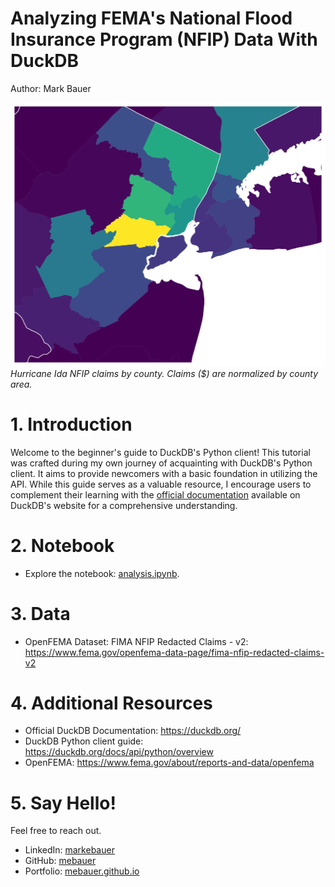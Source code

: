 # Analyzing FEMA's National Flood Insurance Program (NFIP) Data With DuckDB
Author: Mark Bauer

![hurricane-ida](figures/hurricane-ida.png)  
*Hurricane Ida NFIP claims by county. Claims ($) are normalized by county area.*

# 1. Introduction
Welcome to the beginner's guide to DuckDB's Python client! This tutorial was crafted during my own journey of acquainting with DuckDB's Python client. It aims to provide newcomers with a basic foundation in utilizing the API. While this guide serves as a valuable resource, I encourage users to complement their learning with the [official documentation](https://duckdb.org/) available on DuckDB's website for a comprehensive understanding.

# 2. Notebook
- Explore the notebook: [analysis.ipynb](https://github.com/mebauer/duckdb-fema-nfip/blob/main/analysis.ipynb).

# 3. Data
- OpenFEMA Dataset: FIMA NFIP Redacted Claims - v2: https://www.fema.gov/openfema-data-page/fima-nfip-redacted-claims-v2

# 4. Additional Resources
- Official DuckDB Documentation: https://duckdb.org/
- DuckDB Python client guide: https://duckdb.org/docs/api/python/overview
- OpenFEMA: https://www.fema.gov/about/reports-and-data/openfema

# 5. Say Hello!
Feel free to reach out.
- LinkedIn: [markebauer](https://www.linkedin.com/in/markebauer/)  
- GitHub: [mebauer](https://github.com/mebauer)  
- Portfolio: [mebauer.github.io](https://mebauer.github.io/)
